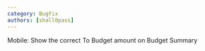 ```yaml
---
category: Bugfix
authors: [shall0pass]
---
```


Mobile: Show the correct To Budget amount on Budget Summary
